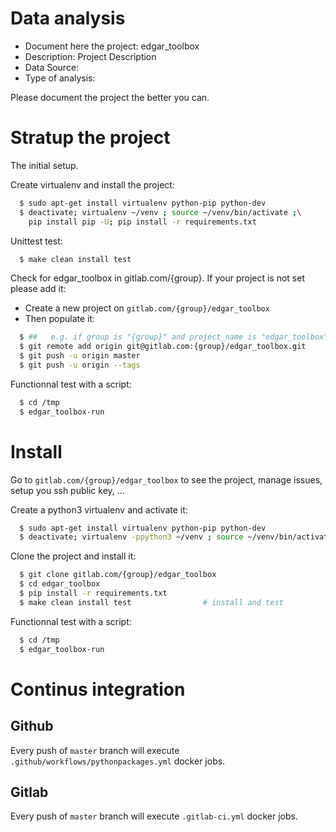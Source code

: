 # Data analysis
- Document here the project: edgar_toolbox
- Description: Project Description
- Data Source:
- Type of analysis:

Please document the project the better you can.

# Stratup the project

The initial setup.

Create virtualenv and install the project:
```bash
  $ sudo apt-get install virtualenv python-pip python-dev
  $ deactivate; virtualenv ~/venv ; source ~/venv/bin/activate ;\
    pip install pip -U; pip install -r requirements.txt
```

Unittest test:
```bash
  $ make clean install test
```

Check for edgar_toolbox in gitlab.com/{group}.
If your project is not set please add it:

- Create a new project on `gitlab.com/{group}/edgar_toolbox`
- Then populate it:

```bash
  $ ##   e.g. if group is "{group}" and project_name is "edgar_toolbox"
  $ git remote add origin git@gitlab.com:{group}/edgar_toolbox.git
  $ git push -u origin master
  $ git push -u origin --tags
```

Functionnal test with a script:
```bash
  $ cd /tmp
  $ edgar_toolbox-run
```
# Install
Go to `gitlab.com/{group}/edgar_toolbox` to see the project, manage issues,
setup you ssh public key, ...

Create a python3 virtualenv and activate it:
```bash
  $ sudo apt-get install virtualenv python-pip python-dev
  $ deactivate; virtualenv -ppython3 ~/venv ; source ~/venv/bin/activate
```

Clone the project and install it:
```bash
  $ git clone gitlab.com/{group}/edgar_toolbox
  $ cd edgar_toolbox
  $ pip install -r requirements.txt
  $ make clean install test                # install and test
```
Functionnal test with a script:
```bash
  $ cd /tmp
  $ edgar_toolbox-run
``` 

# Continus integration
## Github 
Every push of `master` branch will execute `.github/workflows/pythonpackages.yml` docker jobs.
## Gitlab
Every push of `master` branch will execute `.gitlab-ci.yml` docker jobs.
